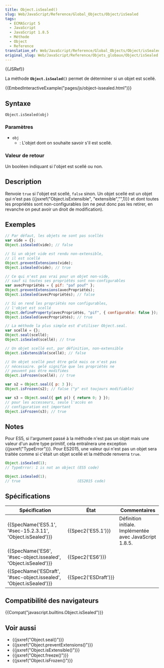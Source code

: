 ```yaml
---
title: Object.isSealed()
slug: Web/JavaScript/Reference/Global_Objects/Object/isSealed
tags:
  - ECMAScript 5
  - JavaScript
  - JavaScript 1.8.5
  - Méthode
  - Object
  - Reference
translation_of: Web/JavaScript/Reference/Global_Objects/Object/isSealed
original_slug: Web/JavaScript/Reference/Objets_globaux/Object/isSealed
---
```

{{JSRef}}

La méthode **`Object.isSealed()`** permet de déterminer si un objet est scellé.

{{EmbedInteractiveExample("pages/js/object-issealed.html")}}

## Syntaxe

    Object.isSealed(obj)

### Paramètres

- `obj`
  - : L'objet dont on souhaite savoir s'il est scellé.

### Valeur de retour

Un booléen indiquant si l'objet est scellé ou non.

## Description

Renvoie `true` si l'objet est scellé, `false` sinon. Un objet scellé est un objet qui n'est pas {{jsxref("Object.isExtensible", "extensible","",1)}} et dont toutes les propriétés sont non-configurables (on ne peut donc pas les retirer, en revanche on peut avoir un droit de modification).

## Exemples

```js
// Par défaut, les objets ne sont pas scellés
var vide = {};
Object.isSealed(vide); // false

// Si un objet vide est rendu non-extensible,
// il est scellé
Object.preventExtensions(vide);
Object.isSealed(vide); // true

// Ce qui n'est pas vrai pour un objet non-vide,
// sauf si toutes ses propriétés sont non-configurables
var avecPropriétés = { pif: "paf pouf" };
Object.preventExtensions(avecPropriétés);
Object.isSealed(avecPropriétés); // false

// Si on rend les propriétés non configurables,
// l'objet est scellé
Object.defineProperty(avecPropriétés, "pif", { configurable: false });
Object.isSealed(avecPropriétés); // true

// La méthode la plus simple est d'utiliser Object.seal.
var scellé = {};
Object.seal(scellé);
Object.isSealed(scellé); // true

// Un objet scellé est, par définition, non-extensible
Object.isExtensible(scellé); // false

// Un objet scellé peut être gelé mais ce n'est pas
// nécessaire. gelé signifie que les propriétés ne
// peuvent pas être modifiées
Object.isFrozen(scellé); // true

var s2 = Object.seal({ p: 3 });
Object.isFrozen(s2); // false ("p" est toujours modifiable)

var s3 = Object.seal({ get p() { return 0; } });
// pour les accesseurs, seule l'accès en
// configuration est important
Object.isFrozen(s3); // true 
```

## Notes

Pour ES5, si l'argument passé à la méthode n'est pas un objet mais une valeur d'un autre type primitif, cela entraînera une exception {{jsxref("TypeError")}}. Pour ES2015, une valeur qui n'est pas un objet sera traitée comme si c'était un objet scellé et la méthode renverra `true`.

```js
Object.isSealed(1);
// TypeError: 1 is not an object (ES5 code)

Object.isSealed(1);
// true                          (ES2015 code)
```

## Spécifications

| Spécification                                                                            | État                         | Commentaires                                            |
| ---------------------------------------------------------------------------------------- | ---------------------------- | ------------------------------------------------------- |
| {{SpecName('ES5.1', '#sec-15.2.3.11', 'Object.isSealed')}}             | {{Spec2('ES5.1')}}     | Définition initiale. Implémentée avec JavaScript 1.8.5. |
| {{SpecName('ES6', '#sec-object.issealed', 'Object.isSealed')}}     | {{Spec2('ES6')}}         |                                                         |
| {{SpecName('ESDraft', '#sec-object.issealed', 'Object.isSealed')}} | {{Spec2('ESDraft')}} |                                                         |

## Compatibilité des navigateurs

{{Compat("javascript.builtins.Object.isSealed")}}

## Voir aussi

- {{jsxref("Object.seal()")}}
- {{jsxref("Object.preventExtensions()")}}
- {{jsxref("Object.isExtensible()")}}
- {{jsxref("Object.freeze()")}}
- {{jsxref("Object.isFrozen()")}}
